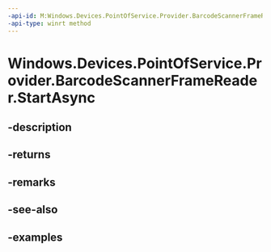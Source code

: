 ```yaml
---
-api-id: M:Windows.Devices.PointOfService.Provider.BarcodeScannerFrameReader.StartAsync
-api-type: winrt method
---
```


<!-- Method syntax.
public IAsyncOperation<bool> BarcodeScannerFrameReader.StartAsync()
-->

# Windows.Devices.PointOfService.Provider.BarcodeScannerFrameReader.StartAsync

## -description

## -returns

## -remarks

## -see-also

## -examples


